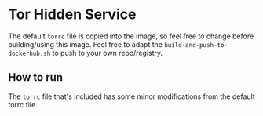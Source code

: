 # Tor Hidden Service

The default `torrc` file is copied into the image, so feel free to change before building/using this image.
Feel free to adapt the `build-and-push-to-dockerhub.sh` to push to your own repo/registry.

## How to run

The `torrc` file that's included has some minor modifications from the default torrc file.
